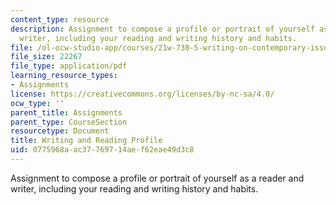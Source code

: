 ```yaml
---
content_type: resource
description: Assignment to compose a profile or portrait of yourself as a reader and
  writer, including your reading and writing history and habits.
file: /ol-ocw-studio-app/courses/21w-730-5-writing-on-contemporary-issues-culture-shock-writing-editing-and-publishing-in-cyberspace-fall-2008/0775968aac37769714aef62eae49d3c8_rdin_n_wr_prf.pdf
file_size: 22267
file_type: application/pdf
learning_resource_types:
- Assignments
license: https://creativecommons.org/licenses/by-nc-sa/4.0/
ocw_type: ''
parent_title: Assignments
parent_type: CourseSection
resourcetype: Document
title: Writing and Reading Profile
uid: 0775968a-ac37-7697-14ae-f62eae49d3c8
---
```

Assignment to compose a profile or portrait of yourself as a reader and writer, including your reading and writing history and habits.